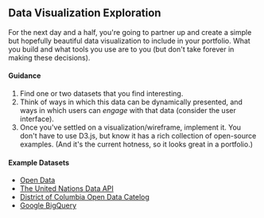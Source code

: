 ## Data Visualization Exploration

For the next day and a half, you're going to partner up and create a simple but hopefully beautiful data visualization to include in your portfolio. What you build and what tools you use are to you (but don't take forever in making these decisions).

#### Guidance

1. Find one or two datasets that you find interesting.
1. Think of ways in which this data can be dynamically presented, and ways in which users can *engage* with that data (consider the user interface).
1. Once you've settled on a visualization/wireframe, implement it. You don't have to use D3.js, but know it has a rich collection of open-source examples. (And it's the current hotness, so it looks great in a portfolio.)

#### Example Datasets

- [Open Data](https://opendata.socrata.com/dataset/Open-Data-Sites-Around-the-World/94yk-sv28)
- [The United Nations Data API](https://www.undata-api.org/)
- [District of Columbia Open Data Catelog](http://data.octo.dc.gov/)
- [Google BigQuery](https://bigquery.cloud.google.com/)
